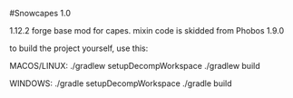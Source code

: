 #Snowcapes 1.0

1.12.2 forge base mod for capes. mixin code is skidded from Phobos 1.9.0

to build the project yourself, use this:

MACOS/LINUX:
./gradlew setupDecompWorkspace
./gradlew build

WINDOWS:
./gradle setupDecompWorkspace
./gradle build



